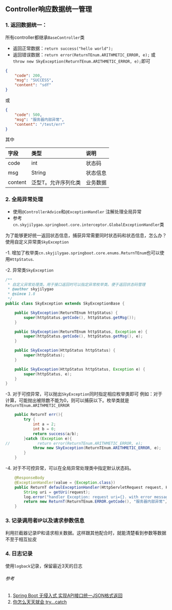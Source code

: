 ## Controller响应数据统一管理

### 1. 返回数据统一：
所有controller都继承`BaseController`类
- 返回正常数据：`return success("hello world");`
- 返回错误数据：`return error(ReturnTEnum.ARITHMETIC_ERROR, e);` 或 `throw new SkyException(ReturnTEnum.ARITHMETIC_ERROR, e);`即可
```json
{
    "code": 200,
    "msg": "SUCCESS",
    "content": "sdf"
}
```
或
```json
{
    "code": 500,
    "msg": "服务器内部异常",
    "content": "/test/err"
}
```
其中

|字段|类型|说明|
|:---|:---|:---|
| code | int | 状态码 |
| msg | String | 状态信息 |
| content | 泛型T。允许序列化类| 业务数据 |

### 2. 全局异常处理
- 使用`@ControllerAdvice`和`@ExceptionHandler` 注解处理全局异常
- 参考`cn.skyjilygao.springboot.core.interceptor.GlobalExceptionHandler`类

为了能够更好统一返回状态信息，捕获异常需要同时状态码和状态信息，怎么办？使用自定义异常类`SkyException`

-1. 增加了枚举类`cn.skyjilygao.springboot.core.enums.ReturnTEnum`也可以使用`HttpStatus`.

-2. 异常类`SkyException`
```java
/**
 * 自定义异常处理类。用于接口返回时可以指定异常枚举类。便于返回状态码管理
 * @author skyjilygao
 * @since 1.8
 */
public class SkyException extends SkyExceptionBase {

    public SkyException(ReturnTEnum httpStatus) {
        super(httpStatus.getCode(), httpStatus.getMsg());
    }

    public SkyException(ReturnTEnum httpStatus, Exception e) {
        super(httpStatus.getCode(), httpStatus.getMsg(), e);
    }

    public SkyException(HttpStatus httpStatus) {
        super(httpStatus);
    }

    public SkyException(HttpStatus httpStatus, Exception e) {
        super(httpStatus, e);
    }
}
```
-3. 对于可控异常，可以抛出`SkyException`同时指定相应枚举类即可
例如：对于计算，可能抛出被除数不能为0，则可以捕获以下。枚举类就是`ReturnTEnum.ARITHMETIC_ERROR`
```java
    public ReturnT err(){
        try {
            int a = 2;
            int b = 0;
            return success(a/b);
        }catch (Exception e){
//            return error(ReturnTEnum.ARITHMETIC_ERROR, e);
            throw new SkyException(ReturnTEnum.ARITHMETIC_ERROR, e);
        }
    }
```
-4. 对于不可控异常，可以在全局异常处理类中指定默认状态码。
```java
	@ResponseBody
	@ExceptionHandler(value = {Exception.class})
	public ReturnT defaulExceptionHandler(HttpServletRequest request, HttpServletResponse response, Exception e) throws Exception {
		String uri = getUri(request);
		log.error("handler Exception: request uri={}. with error message={}", uri, e.getMessage(), e);
		return new ReturnT(ReturnTEnum.ERROR.getCode(), "服务器内部异常", uri);
	}
```


### 3. 记录调用者IP以及请求参数信息
利用拦截器记录IP和请求相关数据。这样跟其他配合时，就能清楚看到参数等数据不至于相互扯皮

### 4. 日志记录
使用`logback`记录，保留最近3天的日志



###### 参考
1. [Spring Boot 无侵入式 实现API接口统一JSON格式返回](https://mp.weixin.qq.com/s?__biz=MzI4OTA3NDQ0Nw==&mid=2455549015&idx=2&sn=44fa3621a8df3bd88e8c7064f1832105&chksm=fb9ca837cceb2121b9c15064f0a5f6c87f610c4b19c030cf385e0b297abe91cd177895c9c0fa&scene=126&sessionid=1600250050&key=cf1b11cd59da7ce7d9f9d510eb01a11d336a0136e7a8daea4a88ce757d5d899300b20616201de2a8a81284c4de25ea9a694a218fd06da8b4a0f3be80f7e34e06c63adefb7ffb7124ff8cc0e4833f8bbfbde4da7120c547c133d899108caf4876dd6c5d6d379884c956fcf7d5a503af6a97513175a8d5fb4a3421f55d51d41a0e&ascene=14&uin=OTMyNDYxMzQw&devicetype=Windows+10+x64&version=6300002f&lang=zh_CN&exportkey=AUOK0L%2F5IlqEYWRwGtxG%2FwI%3D&pass_ticket=fEs1HHbuT5JrkDds5Mn8cg1NzokPvax7ngMP5blOa%2FDonl2n0B0odFiegTD8NGcg&wx_header=0)
2. [你怎么天天就会 try...catch](https://mp.weixin.qq.com/s?__biz=MzIwNTc4NTEwOQ==&mid=2247489220&idx=1&sn=0a319bb3e8068faed40acfb44acf5c1a&chksm=972ac7bea05d4ea81eb70d99a833a0c4e7e5f472e6c207b806cd5f54241cdb22391ac96f72cc&mpshare=1&scene=24&srcid=0906fBfKSyqI31XKxOUn70sf&sharer_sharetime=1599395214798&sharer_shareid=9757876af3972f7c5c9a5047c8015bf9&key=a7cd04bfef4edfa33f8a9b340ea5f3f1833ac28825eddfc7da8404e31d4b7f7320cbea1decea01437f15d0eb79026c4be9152f558989f6cbfee072fe9af2d1148202a81fa93b2144e3d45b717365e95a102fdf841aa2ebf39ae1fafa77f279eed72ef517b941eda8cdcda9e54dd816f097153f9fe73074089d380efcbbe17de3&ascene=14&uin=OTMyNDYxMzQw&devicetype=Windows+10+x64&version=6300002f&lang=zh_CN&exportkey=AWjTx9TPD6QMRvx1G1QW%2BXA%3D&pass_ticket=fEs1HHbuT5JrkDds5Mn8cg1NzokPvax7ngMP5blOa%2FDonl2n0B0odFiegTD8NGcg&wx_header=0)